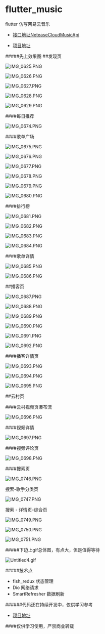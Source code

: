 # flutter_music
flutter 仿写网易云音乐


* [接口地址NeteaseCloudMusicApi](https://github.com/Binaryify/NeteaseCloudMusicApi)


* [项目地址](https://github.com/niuxinhuai/flutter_music)

#####先上效果图
##发现页


![IMG_0625.PNG](https://upload-images.jianshu.io/upload_images/2189604-fb39a69590a46a74.PNG?imageMogr2/auto-orient/strip%7CimageView2/2/w/320)

![IMG_0626.PNG](https://upload-images.jianshu.io/upload_images/2189604-50efdb283b45fef6.PNG?imageMogr2/auto-orient/strip%7CimageView2/2/w/320)


![IMG_0627.PNG](https://upload-images.jianshu.io/upload_images/2189604-2342efcc1eae2e41.PNG?imageMogr2/auto-orient/strip%7CimageView2/2/w/320)

![IMG_0628.PNG](https://upload-images.jianshu.io/upload_images/2189604-9d2e90f64debb118.PNG?imageMogr2/auto-orient/strip%7CimageView2/2/w/320)

![IMG_0629.PNG](https://upload-images.jianshu.io/upload_images/2189604-5adbad55dc5d45ad.PNG?imageMogr2/auto-orient/strip%7CimageView2/2/w/320)

####每日推荐



![IMG_0674.PNG](https://upload-images.jianshu.io/upload_images/2189604-3f73f709d2e1d6ac.PNG?imageMogr2/auto-orient/strip%7CimageView2/2/w/320)

####歌单广场


![IMG_0675.PNG](https://upload-images.jianshu.io/upload_images/2189604-6f1528c02015a266.PNG?imageMogr2/auto-orient/strip%7CimageView2/2/w/320)


![IMG_0676.PNG](https://upload-images.jianshu.io/upload_images/2189604-b9987b5b7bfab5bb.PNG?imageMogr2/auto-orient/strip%7CimageView2/2/w/320)


![IMG_0677.PNG](https://upload-images.jianshu.io/upload_images/2189604-cfe6dd69dba73afd.PNG?imageMogr2/auto-orient/strip%7CimageView2/2/w/320)


![IMG_0678.PNG](https://upload-images.jianshu.io/upload_images/2189604-36296df748860ab3.PNG?imageMogr2/auto-orient/strip%7CimageView2/2/w/320)


![IMG_0679.PNG](https://upload-images.jianshu.io/upload_images/2189604-ee9de71607b65e9a.PNG?imageMogr2/auto-orient/strip%7CimageView2/2/w/320)



![IMG_0680.PNG](https://upload-images.jianshu.io/upload_images/2189604-05409f0d7478e031.PNG?imageMogr2/auto-orient/strip%7CimageView2/2/w/320)


####排行榜




![IMG_0681.PNG](https://upload-images.jianshu.io/upload_images/2189604-e9d3710cf5274036.PNG?imageMogr2/auto-orient/strip%7CimageView2/2/w/320)


![IMG_0682.PNG](https://upload-images.jianshu.io/upload_images/2189604-db2bbce157f8d8e7.PNG?imageMogr2/auto-orient/strip%7CimageView2/2/w/320)



![IMG_0683.PNG](https://upload-images.jianshu.io/upload_images/2189604-3b511279747009a9.PNG?imageMogr2/auto-orient/strip%7CimageView2/2/w/320)


![IMG_0684.PNG](https://upload-images.jianshu.io/upload_images/2189604-bd30e3c250a087c7.PNG?imageMogr2/auto-orient/strip%7CimageView2/2/w/320)


####歌单详情



![IMG_0685.PNG](https://upload-images.jianshu.io/upload_images/2189604-0406dc27235116ec.PNG?imageMogr2/auto-orient/strip%7CimageView2/2/w/320)


![IMG_0686.PNG](https://upload-images.jianshu.io/upload_images/2189604-341985224357b5e1.PNG?imageMogr2/auto-orient/strip%7CimageView2/2/w/320)


##播客页



![IMG_0687.PNG](https://upload-images.jianshu.io/upload_images/2189604-31bb99d1e536fbea.PNG?imageMogr2/auto-orient/strip%7CimageView2/2/w/320)

![IMG_0688.PNG](https://upload-images.jianshu.io/upload_images/2189604-8f8409809bdb53d7.PNG?imageMogr2/auto-orient/strip%7CimageView2/2/w/320)

![IMG_0689.PNG](https://upload-images.jianshu.io/upload_images/2189604-1405a2ec3edc4cbc.PNG?imageMogr2/auto-orient/strip%7CimageView2/2/w/320)

![IMG_0690.PNG](https://upload-images.jianshu.io/upload_images/2189604-cf040e59a8716c6c.PNG?imageMogr2/auto-orient/strip%7CimageView2/2/w/320)

![IMG_0691.PNG](https://upload-images.jianshu.io/upload_images/2189604-82bb3ea615400ed9.PNG?imageMogr2/auto-orient/strip%7CimageView2/2/w/320)

![IMG_0692.PNG](https://upload-images.jianshu.io/upload_images/2189604-7bf76561dcce11b7.PNG?imageMogr2/auto-orient/strip%7CimageView2/2/w/320)

####播客详情页



![IMG_0693.PNG](https://upload-images.jianshu.io/upload_images/2189604-1ac1472d8ab06ee4.PNG?imageMogr2/auto-orient/strip%7CimageView2/2/w/320)

![IMG_0694.PNG](https://upload-images.jianshu.io/upload_images/2189604-9735152c14daae36.PNG?imageMogr2/auto-orient/strip%7CimageView2/2/w/320)

![IMG_0695.PNG](https://upload-images.jianshu.io/upload_images/2189604-988799acfb312913.PNG?imageMogr2/auto-orient/strip%7CimageView2/2/w/320)


##云村页

####云村视频页瀑布流




![IMG_0696.PNG](https://upload-images.jianshu.io/upload_images/2189604-6183d89fefbceacf.PNG?imageMogr2/auto-orient/strip%7CimageView2/2/w/320)


####视频详情



![IMG_0697.PNG](https://upload-images.jianshu.io/upload_images/2189604-93abe6909ac99d96.PNG?imageMogr2/auto-orient/strip%7CimageView2/2/w/320)

####视频评论页



![IMG_0698.PNG](https://upload-images.jianshu.io/upload_images/2189604-778c295b5be807f0.PNG?imageMogr2/auto-orient/strip%7CimageView2/2/w/320)


####搜索页

![IMG_0746.PNG](https://upload-images.jianshu.io/upload_images/2189604-2fc71d66b4b29a1f.PNG?imageMogr2/auto-orient/strip%7CimageView2/2/w/220)

搜索-歌手分类页

![IMG_0747.PNG](https://upload-images.jianshu.io/upload_images/2189604-61f7fecf42de4c1b.PNG?imageMogr2/auto-orient/strip%7CimageView2/2/w/220)


搜索 - 详情页-综合页


![IMG_0749.PNG](https://upload-images.jianshu.io/upload_images/2189604-56b81df6f9e8a7ab.PNG?imageMogr2/auto-orient/strip%7CimageView2/2/w/220)

![IMG_0750.PNG](https://upload-images.jianshu.io/upload_images/2189604-f3865e253c3f347e.PNG?imageMogr2/auto-orient/strip%7CimageView2/2/w/220)

![IMG_0751.PNG](https://upload-images.jianshu.io/upload_images/2189604-5b3d366bd4067ad3.PNG?imageMogr2/auto-orient/strip%7CimageView2/2/w/220)



#####下边上gif总体图，有点大，但是值得等待



![Untitled4.gif](https://upload-images.jianshu.io/upload_images/2189604-9578f8787ea3e644.gif?imageMogr2/auto-orient/strip)




#####技术点


* fish_redux 状态管理
* Dio 网络请求
* SmartRefresher 数据刷新

######代码还在持续开发中，仅供学习参考



* [项目地址](https://github.com/niuxinhuai/flutter_music)



####仅供学习使用，严禁商业转载
